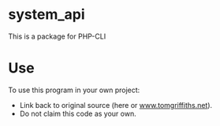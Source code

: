 # system_api
This is a package for PHP-CLI

# Use
To use this program in your own project:
* Link back to original source (here or www.tomgriffiths.net).
* Do not claim this code as your own.
